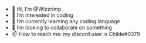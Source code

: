- 👋 Hi, I’m @Wizzrimp
- 👀 I’m interested in coding
- 🌱 I’m currently learning any coding language
- 💞️ I’m looking to collaborate on something
- 📫 How to reach me: my discord user is Childe#0379

<!---
Wizzrimp/Wizzrimp is a ✨ special ✨ repository because its `README.md` (this file) appears on your GitHub profile.
You can click the Preview link to take a look at your changes.
--->
